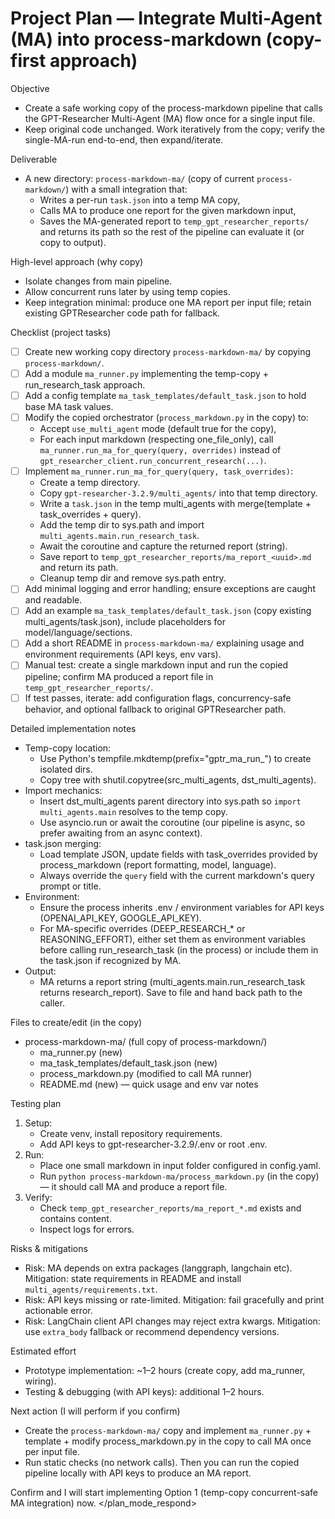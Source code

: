 # Project Plan — Integrate Multi-Agent (MA) into process-markdown (copy-first approach)

Objective
- Create a safe working copy of the process-markdown pipeline that calls the GPT-Researcher Multi-Agent (MA) flow once for a single input file.
- Keep original code unchanged. Work iteratively from the copy; verify the single-MA-run end-to-end, then expand/iterate.

Deliverable
- A new directory: `process-markdown-ma/` (copy of current `process-markdown/`) with a small integration that:
  - Writes a per-run `task.json` into a temp MA copy,
  - Calls MA to produce one report for the given markdown input,
  - Saves the MA-generated report to `temp_gpt_researcher_reports/` and returns its path so the rest of the pipeline can evaluate it (or copy to output).

High-level approach (why copy)
- Isolate changes from main pipeline.
- Allow concurrent runs later by using temp copies.
- Keep integration minimal: produce one MA report per input file; retain existing GPTResearcher code path for fallback.

Checklist (project tasks)
- [ ] Create new working copy directory `process-markdown-ma/` by copying `process-markdown/`.
- [ ] Add a module `ma_runner.py` implementing the temp-copy + run_research_task approach.
- [ ] Add a config template `ma_task_templates/default_task.json` to hold base MA task values.
- [ ] Modify the copied orchestrator (`process_markdown.py` in the copy) to:
  - Accept `use_multi_agent` mode (default true for the copy),
  - For each input markdown (respecting one_file_only), call `ma_runner.run_ma_for_query(query, overrides)` instead of `gpt_researcher_client.run_concurrent_research(...)`.
- [ ] Implement `ma_runner.run_ma_for_query(query, task_overrides)`:
  - Create a temp directory.
  - Copy `gpt-researcher-3.2.9/multi_agents/` into that temp directory.
  - Write a `task.json` in the temp multi_agents with merge(template + task_overrides + query).
  - Add the temp dir to sys.path and import `multi_agents.main.run_research_task`.
  - Await the coroutine and capture the returned report (string).
  - Save report to `temp_gpt_researcher_reports/ma_report_<uuid>.md` and return its path.
  - Cleanup temp dir and remove sys.path entry.
- [ ] Add minimal logging and error handling; ensure exceptions are caught and readable.
- [ ] Add an example `ma_task_templates/default_task.json` (copy existing multi_agents/task.json), include placeholders for model/language/sections.
- [ ] Add a short README in `process-markdown-ma/` explaining usage and environment requirements (API keys, env vars).
- [ ] Manual test: create a single markdown input and run the copied pipeline; confirm MA produced a report file in `temp_gpt_researcher_reports/`.
- [ ] If test passes, iterate: add configuration flags, concurrency-safe behavior, and optional fallback to original GPTResearcher path.

Detailed implementation notes
- Temp-copy location:
  - Use Python's tempfile.mkdtemp(prefix="gptr_ma_run_") to create isolated dirs.
  - Copy tree with shutil.copytree(src_multi_agents, dst_multi_agents).
- Import mechanics:
  - Insert dst_multi_agents parent directory into sys.path so `import multi_agents.main` resolves to the temp copy.
  - Use asyncio.run or await the coroutine (our pipeline is async, so prefer awaiting from an async context).
- task.json merging:
  - Load template JSON, update fields with task_overrides provided by process_markdown (report formatting, model, language).
  - Always override the `query` field with the current markdown's query prompt or title.
- Environment:
  - Ensure the process inherits .env / environment variables for API keys (OPENAI_API_KEY, GOOGLE_API_KEY).
  - For MA-specific overrides (DEEP_RESEARCH_* or REASONING_EFFORT), either set them as environment variables before calling run_research_task (in the process) or include them in the task.json if recognized by MA.
- Output:
  - MA returns a report string (multi_agents.main.run_research_task returns research_report). Save to file and hand back path to the caller.

Files to create/edit (in the copy)
- process-markdown-ma/ (full copy of process-markdown/)
  - ma_runner.py (new)
  - ma_task_templates/default_task.json (new)
  - process_markdown.py (modified to call MA runner)
  - README.md (new) — quick usage and env var notes

Testing plan
1. Setup:
   - Create venv, install repository requirements.
   - Add API keys to gpt-researcher-3.2.9/.env or root .env.
2. Run:
   - Place one small markdown in input folder configured in config.yaml.
   - Run `python process-markdown-ma/process_markdown.py` (in the copy) — it should call MA and produce a report file.
3. Verify:
   - Check `temp_gpt_researcher_reports/ma_report_*.md` exists and contains content.
   - Inspect logs for errors.

Risks & mitigations
- Risk: MA depends on extra packages (langgraph, langchain etc). Mitigation: state requirements in README and install `multi_agents/requirements.txt`.
- Risk: API keys missing or rate-limited. Mitigation: fail gracefully and print actionable error.
- Risk: LangChain client API changes may reject extra kwargs. Mitigation: use `extra_body` fallback or recommend dependency versions.

Estimated effort
- Prototype implementation: ~1–2 hours (create copy, add ma_runner, wiring).
- Testing & debugging (with API keys): additional 1–2 hours.

Next action (I will perform if you confirm)
- Create the `process-markdown-ma/` copy and implement `ma_runner.py` + template + modify process_markdown.py in the copy to call MA once per input file.
- Run static checks (no network calls). Then you can run the copied pipeline locally with API keys to produce an MA report.

Confirm and I will start implementing Option 1 (temp-copy concurrent-safe MA integration) now.
</response>
</plan_mode_respond>
